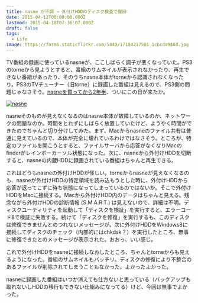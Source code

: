 ```yaml
---
title: nasne が不調 → 外付けHDDのディスク検査で復旧
date: 2015-04-12T00:00:00.000Z
lastmod: 2015-04-18T07:36:07.000Z
draft: false
tags:
  - Life
image: https://farm6.staticflickr.com/5449/17184217501_1cbcda948d.jpg
---
```


TV番組の録画に使っているnasneが、ここしばらく調子が悪くなっていた。PS3のtorneから見ようとすると、番組のサムネイルが表示されなかったり、再生できない番組があったり、そのうちnasne本体がtorneから認識されなくなったり。PS3のTVチューナー（旧torne）に録画した番組は見えるので、PS3側の問題じゃなさそう。[nasneを買ってから2年半](/posts/20120902/p01)、ついにこの日が来たか。

[![nasne](https://farm6.staticflickr.com/5449/17184217501_1cbcda948d.jpg "nasne")](https://www.flickr.com/photos/machu/17184217501/)

nasneそのものが見えなくなるのはnasne本体が故障しているのか、ネットワークの問題なのか。時間をとれずにしばらく放置していたけど、ようやく時間ができたのでちゃんと切り分けしてみた。まず、Macからnasneのファイル共有は普通に見えているので、本体が完全に壊れているわけではなさそう。ところが、特定のファイルを開こうとすると、ファイルサーバから応答がなくなりMacのfinderがレインボーカーソル状態になった。次に、nasneから外付けHDDを切断すると、nasneの内蔵HDDに録画されている番組はちゃんと再生できる。

これはどうもnasneの外付けHDDが怪しい。torneからnasneが見えなくなるのも、nasneが外付けHDDの特定領域を読み込もうとした時に、外付けHDDから応答が返ってこずに待ち状態になってしまっているのではないか。そこで外付けHDDをMacに接続する。Macから外付けHDD内のデータはちゃんと見える。残念ながら外付けHDDの診断情報 (S.M.A.R.T.) は見えないので、詳細は不明。ディスクユーティリティを起動して「ディスクを検証」を実行すると、エラーコード8で検証に失敗する。続けて「ディスクを修復」を実行するも、このディスクは修復できませんとのつれないメッセージが。次に外付けHDDをWindows8に接続してディスクのチェック（内部的にはchkdsk？）を実行したところ、無事に修復できたとのメッセージが表示された。おおっ、いい感じ。

これで外付けHDDをnasneに接続しなおしたところ、ちゃんとtorneからも見えるようになった。番組のサムネイルもバッチリ。ディスクの修復により不整合のあるファイルが削除されてしまうこともなかった。よかったよかった。

nasneに録画した番組はいつか消えても仕方ないと思っている（バックアップも取れないしHDDの移行もできない仕組みになってる）けど、今回は無事でよかった。
